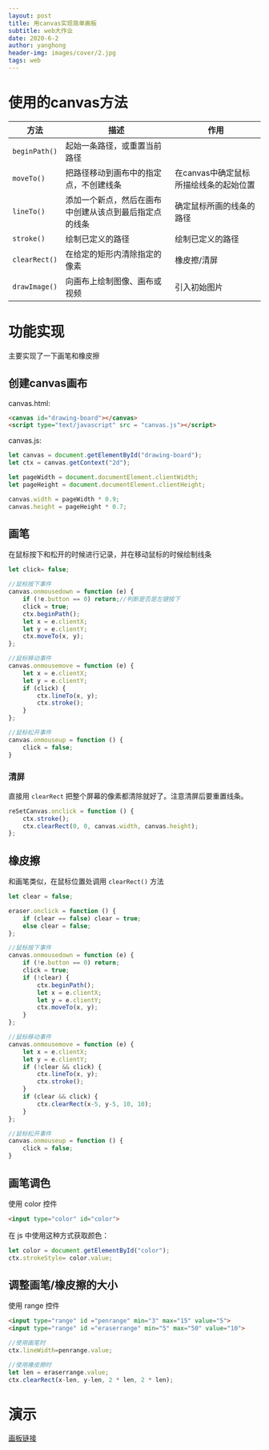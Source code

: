 ```yaml
---
layout: post
title: 用canvas实现简单画板
subtitle: web大作业
date: 2020-6-2
author: yanghong
header-img: images/cover/2.jpg
tags: web
---
```




# 使用的canvas方法

| 方法          | 描述                                                   | 作用                                   |
| ------------- | ------------------------------------------------------ | -------------------------------------- |
| `beginPath()` | 起始一条路径，或重置当前路径                           |                                        |
| `moveTo()`    | 把路径移动到画布中的指定点，不创建线条                 | 在canvas中确定鼠标所描绘线条的起始位置 |
| `lineTo()`    | 添加一个新点，然后在画布中创建从该点到最后指定点的线条 | 确定鼠标所画的线条的路径               |
| `stroke()`    | 绘制已定义的路径                                       | 绘制已定义的路径                       |
| `clearRect()` | 在给定的矩形内清除指定的像素                           | 橡皮擦/清屏                            |
| `drawImage()` | 向画布上绘制图像、画布或视频                           | 引入初始图片                           |



# 功能实现

主要实现了一下画笔和橡皮擦

## 创建canvas画布

canvas.html:

```html
<canvas id="drawing-board"></canvas>
<script type="text/javascript" src = "canvas.js"></script>
```

canvas.js:

```js
let canvas = document.getElementById("drawing-board");
let ctx = canvas.getContext("2d");

let pageWidth = document.documentElement.clientWidth;
let pageHeight = document.documentElement.clientHeight;

canvas.width = pageWidth * 0.9;
canvas.height = pageHeight * 0.7;
```

## 画笔

在鼠标按下和松开的时候进行记录，并在移动鼠标的时候绘制线条

```js
let click= false;

//鼠标按下事件
canvas.onmousedown = function (e) {
    if (!e.button == 0) return;//判断是否是左键按下
    click = true;
    ctx.beginPath();
    let x = e.clientX;
    let y = e.clientY;
    ctx.moveTo(x, y);
};

//鼠标移动事件
canvas.onmousemove = function (e) {
    let x = e.clientX;
    let y = e.clientY;
    if (click) {
        ctx.lineTo(x, y);
        ctx.stroke();
    }
};

//鼠标松开事件
canvas.onmouseup = function () {
    click = false;
}
```

### 清屏

直接用 `clearRect` 把整个屏幕的像素都清除就好了。注意清屏后要重置线条。

```js
reSetCanvas.onclick = function () {
    ctx.stroke();
    ctx.clearRect(0, 0, canvas.width, canvas.height);
};
```

## 橡皮擦

和画笔类似，在鼠标位置处调用 `clearRect()` 方法

```js
let clear = false;

eraser.onclick = function () {
    if (clear == false) clear = true;
    else clear = false;
};

//鼠标按下事件
canvas.onmousedown = function (e) {
    if (!e.button == 0) return;
    click = true;
    if (!clear) {
        ctx.beginPath();
        let x = e.clientX;
        let y = e.clientY;
        ctx.moveTo(x, y);
    }
};

//鼠标移动事件
canvas.onmousemove = function (e) {
    let x = e.clientX;
    let y = e.clientY;
    if (!clear && click) {
        ctx.lineTo(x, y);
        ctx.stroke();
    }
    if (clear && click) {
        ctx.clearRect(x-5, y-5, 10, 10);
    }
};

//鼠标松开事件
canvas.onmouseup = function () {
    click = false;
}
```



## 画笔调色

使用 color 控件

```html
<input type="color" id="color">
```

在 js 中使用这种方式获取颜色：

```js
let color = document.getElementById("color");
ctx.strokeStyle= color.value;
```

## 调整画笔/橡皮擦的大小

使用 range 控件

```html
<input type="range" id ="penrange" min="3" max="15" value="5">
<input type="range" id ="eraserrange" min="5" max="50" value="10">
```

```js
//使用画笔时
ctx.lineWidth=penrange.value;

//使用橡皮擦时
let len = eraserrange.value;
ctx.clearRect(x-len, y-len, 2 * len, 2 * len);
```






# 演示

[画板链接](https://www.yanghongsblog.tk/canvas%E7%94%BB%E6%9D%BF/)